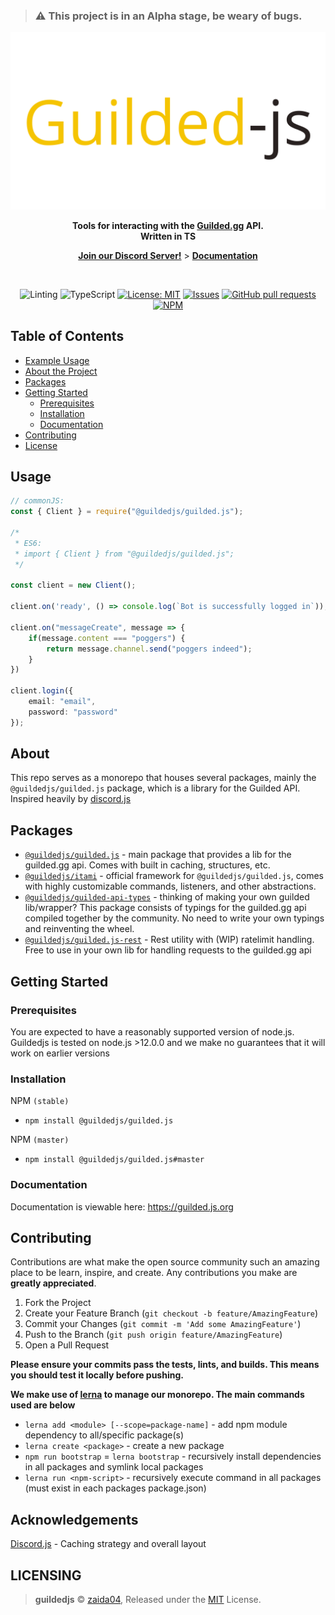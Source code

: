 > ### ⚠️ This project is in an Alpha stage, be weary of bugs.

<div align="center">
    <img src="media/readme-header.png" width="546" alt="guildedjs"/>
    <p><b>Tools for interacting with the <a href="https://www.guilded.gg/">Guilded.gg</a> API. <br>Written in TS</b></p>  
    <p><a href="https://discord.gg/jf66UUN"><b>Join our Discord Server!</b></a> > <a href="https://guilded.js.org"><b>Documentation</b></a></p>
    <br />
    <p>
        <img src="https://github.com/guildedjs/guilded.js/workflows/Linting/badge.svg" alt="Linting">
        <img src="https://github.com/guildedjs/guilded.js/workflows/TypeScript/badge.svg" alt="TypeScript">
        <a href="https://opensource.org/licenses/MIT"><img src="https://img.shields.io/badge/License-MIT-yellow.svg" alt="License: MIT"></a>
        <a href="https://github.com/guildedjs/guilded.js/issues"><img src="https://img.shields.io/github/issues-raw/guildedjs/guilded.js.svg?maxAge=25000" alt="Issues"></a>
        <a href="https://github.com/guildedjs/guilded.js/pulls"><img src="https://img.shields.io/github/issues-pr/guildedjs/guilded.js.svg?style=flat" alt="GitHub pull requests"></a><br>
        <a href="https://npmjs.org/package/@guildedjs/guilded.js"><img src="https://nodei.co/npm/@guildedjs/guilded.js.png" alt="NPM"></a>
    </p>
</div>

## Table of Contents
* [Example Usage](#usage)
* [About the Project](#about)
* [Packages](#packages)
* [Getting Started](#getting-started)
  * [Prerequisites](#prerequisites)
  * [Installation](#installation)
  * [Documentation](#documentation)
* [Contributing](#contributing)
* [License](#LICENSING)


## Usage

```ts
// commonJS:
const { Client } = require("@guildedjs/guilded.js");

/*
 * ES6:
 * import { Client } from "@guildedjs/guilded.js";
 */

const client = new Client();

client.on('ready', () => console.log(`Bot is successfully logged in`));

client.on("messageCreate", message => {
    if(message.content === "poggers") {
        return message.channel.send("poggers indeed");
    }
})

client.login({
    email: "email",
    password: "password"
});
```
<!--ABOUT THE PROJECT-->

## About
This repo serves as a monorepo that houses several packages, mainly the `@guildedjs/guilded.js` package, which is a library for the Guilded API. Inspired heavily by [discord.js](https://github.com/discordjs/discord.js)

<!--EMD OF ABOUT THE PROJECT>

<!--GETTING STARTED-->

## Packages
* [`@guildedjs/guilded.js`](https://github.com/guildedjs/guildedjs/tree/master/packages/guilded.js#readme) - main package that provides a lib for the guilded.gg api. Comes with built in caching, structures, etc.
* [`@guildedjs/itami`](https://github.com/guildedjs/guildedjs/tree/master/packages/itami#readme) - official framework for `@guildedjs/guilded.js`, comes with highly customizable commands, listeners, and other abstractions.
* [`@guildedjs/guilded-api-types`](https://github.com/guildedjs/guildedjs/tree/master/packages/guilded-api-typings#readme) - thinking of making your own guilded lib/wrapper? This package consists of typings for the guilded.gg api compiled together by the community. No need to write your own typings and reinventing the wheel.
* [`@guildedjs/guilded.js-rest`](https://github.com/guildedjs/guildedjs/tree/master/packages/rest#readme) - Rest utility with (WIP) ratelimit handling. Free to use in your own lib for handling requests to the guilded.gg api

## Getting Started

### Prerequisites
You are expected to have a reasonably supported version of node.js. Guildedjs is tested on node.js >12.0.0 and we make no guarantees that it will work on earlier versions

### Installation
NPM `(stable)`
- `npm install @guildedjs/guilded.js`  

NPM `(master)`
- `npm install @guildedjs/guilded.js#master`

### Documentation
Documentation is viewable here: https://guilded.js.org

<!--END GETTING STARTED-->

## Contributing

Contributions are what make the open source community such an amazing place to be learn, inspire, and create. Any contributions you make are **greatly appreciated**.

1. Fork the Project
2. Create your Feature Branch (`git checkout -b feature/AmazingFeature`)
3. Commit your Changes (`git commit -m 'Add some AmazingFeature'`)
4. Push to the Branch (`git push origin feature/AmazingFeature`)
5. Open a Pull Request

**Please ensure your commits pass the tests, lints, and builds. This means you should test it locally before pushing.**

**We make use of [lerna](https://lerna.js.org/) to manage our monorepo. The main commands used are below**
* `lerna add <module> [--scope=package-name]` - add npm module dependency to all/specific package(s)
* `lerna create <package>` - create a new package
* `npm run bootstrap` = `lerna bootstrap` - recursively install dependencies in all packages and symlink local packages
* `lerna run <npm-script>` - recursively execute command in all packages (must exist in each packages package.json)

## Acknowledgements
[Discord.js](https://github.com/discordjs/discord.js) - Caching strategy and overall layout

## LICENSING  

> **guildedjs** © [zaida04](https://github.com/zaida04), Released under the [MIT](https://github.com/guildedjs/guildedjs/blob/master/LICENSE) License.  
